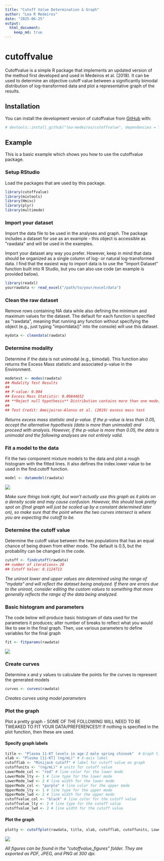 ```yaml
---
title: "Cutoff Value Determination & Graph"
author: "Lea R Medeiros"
date: "2025-06-25"
output:
  html_document:
    keep_md: true
---
```


<!-- README.md is generated from README.Rmd. Please edit that file -->



# cutoffvalue

Cutoffvalue is a simple R package that implements an updated version of the method first developed and used in Medeiros et al. (2018). It can be used to determine an objective cutoff value between a significantly bimodal distribution of log-transformed data and plot a representative graph of the results.


## Installation

You can install the development version of cutoffvalue from [GitHub](https://github.com/lea-medeiros/cutoffvalue.git) with:


``` r
# devtools::install_github("lea-medeiros/cutoffvalue", dependencies = TRUE, build_vignettes = TRUE)
```


## Example

This is a basic example which shows you how to use the cutoffvalue package.

### Setup RStudio

Load the packages that are used by this package.


``` r
library(cutoffvalue)
library(mixtools)
library(Hmisc)
library(plyr)
library(multimode)
```

### Import your dataset

Import the data file to be used in the analyses and graph. The package includes a dataset for use as an example - this object is accessible as "rawdata" and will be used in the examples.

Import your dataset any way you prefer. However, keep in mind that data should be organized as a single column of log- or natural log-transformed data. I find that the easiest way to import data is to use the "Import Dataset" function built into R Studio, but you can also use code (an example is provided below).

``` r
library(readxl)
yourrawdata <- read_excel("/path/to/your/excel/data")
```


### Clean the raw dataset

Remove rows containing NA data while also defining the minimum and maximum values for the dataset. The default for each function is specified as "rawdata", meaning that running any function without specifying the object (e.g., just typing "importdata()" into the console) will use this dataset.


``` r
mydata <- cleandata(rawdata)
```


### Determine modality

Determine if the data is not unimodal (e.g., bimodal). This function also returns the Excess Mass statistic and associated p-value in the Environment.


``` r
modetest <- modes(rawdata)
## Modality Test Results
## 
## P-value: 0.004 
## Excess Mass Statistic: 0.09844652 
## **Reject null hypothesis** Distribution contains more than one mode; proceed with analyses.
## 
## Test Credit: Ameijeiras-Alonso et al. (2019) excess mass test
```

*Returns excess mass statistic and p-value. If the p-value is less than 0.05, accept the alternative hypothesis (data is more than unimodal) and proceed with analysis. However, if the p-value is more than 0.05, the data is unimodal and the following analyses are not entirely valid.*

### Fit a model to the data

Fit the two component mixture models to the data and plot a rough histogram with the fitted lines. It also defines the index.lower value to be used in the find.cutoff function.


``` r
model <- datamodel(rawdata)
```

<img src="man/cutoffvalue_figures/README-model-data-1.jpeg" style="display: block; margin: auto;" />

*Make sure things look right, but won’t actually use this graph as it plots on a density scale and may cause confusion. However, this should look pretty spot on (final graph will just be scaled up by a constant determined later on), so make sure that the point where the two curves intersect is where you are expecting the cutoff to be.*

### Determine the cutoff value

Determine the cutoff value between the two populations that has an equal chance of being drawn from either mode. The default is 0.5, but the probability can be changed in the code.


``` r
cutoff <- findcutoff(rawdata)
## number of iterations= 20
## Cutoff Value: 0.1124713
```

*The uniroot lower and upper values are determined using the range of "mydata" and will reflect the dataset being analyzed. If there are errors due to the uniroot, consider editing the custom values to something that more generally reflects the range of the data being analyzed.*

### Basic histogram and parameters

The code below will produce basic histogram of data used for the parameters it produces; alter number of breaks to reflect what you would like to see in the final graph. Then, use various parameters to define variables for the final graph


``` r
fit <- fitparams(rawdata)
```

<img src="man/cutoffvalue_figures/README-basic-histogram-1.jpeg" style="display: block; margin: auto;" />

### Create curves

Determine x and y values to calculate the points for the curves to represent the generated models


``` r
curves <- curves(rawdata)
```

*Creates curves using model parameters*

### Plot the graph

Plot a pretty graph - SOME OF THE FOLLOWING WILL NEED TO BE TWEAKED TO FIT YOUR DATA/PREFERENCES!!! If nothing is specified in the plot function, then these are used.

#### Specify graph labels


``` r
title <- "Plasma 11-KT levels in age-2 male spring chinook"  # Graph title
xlab <- "Plasma [11-KT] (ng/mL)" # X-axis label
cutofflab <- "Minijack cutoff" # label for cutoff value on graph
cutoffunits <- "(ng/mL)" # units for cutoff value
LowerMode_col <- "red" # line color for the lower mode
LowerMode_lty <- 1 # line type for the lower mode
LowerMode_lwd <- 2 # line width for the lower mode
UpperMode_col <- "purple" # line color for the upper mode
UpperMode_lty <- 1 # line type for the upper mode
UpperMode_lwd <- 2 # line width for the upper mode
cutoffvalue_col <- "black" # line color for the cutoff value
cutoffvalue_lty <- 2 # line type for the cutoff value
cutoffvalue_lwd <- 2 # line width for the cutoff value
```

#### Plot the graph


``` r
plotty <- cutoffplot(rawdata, title, xlab, cutofflab, cutoffunits, LowerMode_col, LowerMode_lty, LowerMode_lwd, UpperMode_col, UpperMode_lty, UpperMode_lwd, cutoffvalue_col, cutoffvalue_lty, cutoffvalue_lwd)
```

<img src="man/cutoffvalue_figures/README-graph-1.jpeg" style="display: block; margin: auto;" />

*All figures can be found in the "cutoffvalue_figures" folder. They are exported as PDF, JPEG, and PNG at 300 dpi.*
